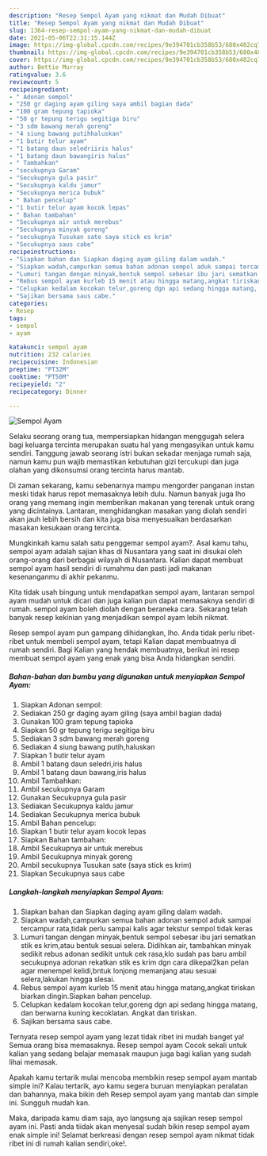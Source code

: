 ```yaml
---
description: "Resep Sempol Ayam yang nikmat dan Mudah Dibuat"
title: "Resep Sempol Ayam yang nikmat dan Mudah Dibuat"
slug: 1364-resep-sempol-ayam-yang-nikmat-dan-mudah-dibuat
date: 2021-05-06T22:31:15.144Z
image: https://img-global.cpcdn.com/recipes/9e394701cb358b53/680x482cq70/sempol-ayam-foto-resep-utama.jpg
thumbnail: https://img-global.cpcdn.com/recipes/9e394701cb358b53/680x482cq70/sempol-ayam-foto-resep-utama.jpg
cover: https://img-global.cpcdn.com/recipes/9e394701cb358b53/680x482cq70/sempol-ayam-foto-resep-utama.jpg
author: Bettie Murray
ratingvalue: 3.6
reviewcount: 5
recipeingredient:
- " Adonan sempol"
- "250 gr daging ayam giling saya ambil bagian dada"
- "100 gram tepung tapioka"
- "50 gr tepung terigu segitiga biru"
- "3 sdm bawang merah goreng"
- "4 siung bawang putihhaluskan"
- "1 butir telur ayam"
- "1 batang daun seledriiris halus"
- "1 batang daun bawangiris halus"
- " Tambahkan"
- "secukupnya Garam"
- "Secukupnya gula pasir"
- "Secukupnya kaldu jamur"
- "Secukupnya merica bubuk"
- " Bahan pencelup"
- "1 butir telur ayam kocok lepas"
- " Bahan tambahan"
- "Secukupnya air untuk merebus"
- "Secukupnya minyak goreng"
- "secukupnya Tusukan sate saya stick es krim"
- "Secukupnya saus cabe"
recipeinstructions:
- "Siapkan bahan dan Siapkan daging ayam giling dalam wadah."
- "Siapkan wadah,campurkan semua bahan adonan sempol aduk sampai tercampur rata,tidak perlu sampai kalis agar tekstur sempol tidak keras"
- "Lumuri tangan dengan minyak,bentuk sempol sebesar ibu jari sematkan stik es krim,atau bentuk sesuai selera. Didihkan air, tambahkan minyak sedikit rebus adonan sedikit untuk cek rasa,klo sudah pas baru ambil secukupnya adonan rekatkan stik es krim dgn cara dikepal2kan pelan agar menempel kelidi,bntuk lonjong memanjang atau sesuai selera,lakukan hingga slesai."
- "Rebus sempol ayam kurleb 15 menit atau hingga matang,angkat tiriskan biarkan dingin.Siapkan bahan pencelup."
- "Celupkan kedalam kocokan telur,goreng dgn api sedang hingga matang, dan berwarna kuning kecoklatan. Angkat dan tiriskan."
- "Sajikan bersama saus cabe."
categories:
- Resep
tags:
- sempol
- ayam

katakunci: sempol ayam 
nutrition: 232 calories
recipecuisine: Indonesian
preptime: "PT32M"
cooktime: "PT50M"
recipeyield: "2"
recipecategory: Dinner

---
```



![Sempol Ayam](https://img-global.cpcdn.com/recipes/9e394701cb358b53/680x482cq70/sempol-ayam-foto-resep-utama.jpg)

Selaku seorang orang tua, mempersiapkan hidangan menggugah selera bagi keluarga tercinta merupakan suatu hal yang mengasyikan untuk kamu sendiri. Tanggung jawab seorang istri bukan sekadar menjaga rumah saja, namun kamu pun wajib memastikan kebutuhan gizi tercukupi dan juga olahan yang dikonsumsi orang tercinta harus mantab.

Di zaman  sekarang, kamu sebenarnya mampu mengorder panganan instan meski tidak harus repot memasaknya lebih dulu. Namun banyak juga lho orang yang memang ingin memberikan makanan yang terenak untuk orang yang dicintainya. Lantaran, menghidangkan masakan yang diolah sendiri akan jauh lebih bersih dan kita juga bisa menyesuaikan berdasarkan masakan kesukaan orang tercinta. 



Mungkinkah kamu salah satu penggemar sempol ayam?. Asal kamu tahu, sempol ayam adalah sajian khas di Nusantara yang saat ini disukai oleh orang-orang dari berbagai wilayah di Nusantara. Kalian dapat membuat sempol ayam hasil sendiri di rumahmu dan pasti jadi makanan kesenanganmu di akhir pekanmu.

Kita tidak usah bingung untuk mendapatkan sempol ayam, lantaran sempol ayam mudah untuk dicari dan juga kalian pun dapat memasaknya sendiri di rumah. sempol ayam boleh diolah dengan beraneka cara. Sekarang telah banyak resep kekinian yang menjadikan sempol ayam lebih nikmat.

Resep sempol ayam pun gampang dihidangkan, lho. Anda tidak perlu ribet-ribet untuk membeli sempol ayam, tetapi Kalian dapat membuatnya di rumah sendiri. Bagi Kalian yang hendak membuatnya, berikut ini resep membuat sempol ayam yang enak yang bisa Anda hidangkan sendiri.

<!--inarticleads1-->

##### Bahan-bahan dan bumbu yang digunakan untuk menyiapkan Sempol Ayam:

1. Siapkan  Adonan sempol:
1. Sediakan 250 gr daging ayam giling (saya ambil bagian dada)
1. Gunakan 100 gram tepung tapioka
1. Siapkan 50 gr tepung terigu segitiga biru
1. Sediakan 3 sdm bawang merah goreng
1. Sediakan 4 siung bawang putih,haluskan
1. Siapkan 1 butir telur ayam
1. Ambil 1 batang daun seledri,iris halus
1. Ambil 1 batang daun bawang,iris halus
1. Ambil  Tambahkan:
1. Ambil secukupnya Garam
1. Gunakan Secukupnya gula pasir
1. Sediakan Secukupnya kaldu jamur
1. Sediakan Secukupnya merica bubuk
1. Ambil  Bahan pencelup:
1. Siapkan 1 butir telur ayam kocok lepas
1. Siapkan  Bahan tambahan:
1. Ambil Secukupnya air untuk merebus
1. Ambil Secukupnya minyak goreng
1. Ambil secukupnya Tusukan sate (saya stick es krim)
1. Siapkan Secukupnya saus cabe




<!--inarticleads2-->

##### Langkah-langkah menyiapkan Sempol Ayam:

1. Siapkan bahan dan Siapkan daging ayam giling dalam wadah.
1. Siapkan wadah,campurkan semua bahan adonan sempol aduk sampai tercampur rata,tidak perlu sampai kalis agar tekstur sempol tidak keras
1. Lumuri tangan dengan minyak,bentuk sempol sebesar ibu jari sematkan stik es krim,atau bentuk sesuai selera. Didihkan air, tambahkan minyak sedikit rebus adonan sedikit untuk cek rasa,klo sudah pas baru ambil secukupnya adonan rekatkan stik es krim dgn cara dikepal2kan pelan agar menempel kelidi,bntuk lonjong memanjang atau sesuai selera,lakukan hingga slesai.
1. Rebus sempol ayam kurleb 15 menit atau hingga matang,angkat tiriskan biarkan dingin.Siapkan bahan pencelup.
1. Celupkan kedalam kocokan telur,goreng dgn api sedang hingga matang, dan berwarna kuning kecoklatan. Angkat dan tiriskan.
1. Sajikan bersama saus cabe.




Ternyata resep sempol ayam yang lezat tidak ribet ini mudah banget ya! Semua orang bisa memasaknya. Resep sempol ayam Cocok sekali untuk kalian yang sedang belajar memasak maupun juga bagi kalian yang sudah lihai memasak.

Apakah kamu tertarik mulai mencoba membikin resep sempol ayam mantab simple ini? Kalau tertarik, ayo kamu segera buruan menyiapkan peralatan dan bahannya, maka bikin deh Resep sempol ayam yang mantab dan simple ini. Sungguh mudah kan. 

Maka, daripada kamu diam saja, ayo langsung aja sajikan resep sempol ayam ini. Pasti anda tiidak akan menyesal sudah bikin resep sempol ayam enak simple ini! Selamat berkreasi dengan resep sempol ayam nikmat tidak ribet ini di rumah kalian sendiri,oke!.

